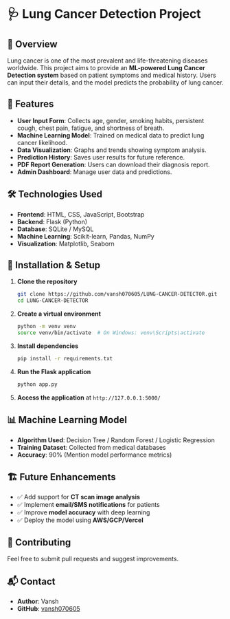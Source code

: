 # 🩺 Lung Cancer Detection Project

## 📌 Overview
Lung cancer is one of the most prevalent and life-threatening diseases worldwide. This project aims to provide an **ML-powered Lung Cancer Detection system** based on patient symptoms and medical history. Users can input their details, and the model predicts the probability of lung cancer.

## 🚀 Features
- **User Input Form**: Collects age, gender, smoking habits, persistent cough, chest pain, fatigue, and shortness of breath.
- **Machine Learning Model**: Trained on medical data to predict lung cancer likelihood.
- **Data Visualization**: Graphs and trends showing symptom analysis.
- **Prediction History**: Saves user results for future reference.
- **PDF Report Generation**: Users can download their diagnosis report.
- **Admin Dashboard**: Manage user data and predictions.

## 🛠️ Technologies Used
- **Frontend**: HTML, CSS, JavaScript, Bootstrap
- **Backend**: Flask (Python)
- **Database**: SQLite / MySQL
- **Machine Learning**: Scikit-learn, Pandas, NumPy
- **Visualization**: Matplotlib, Seaborn

## 🔧 Installation & Setup
1. **Clone the repository**
   ```sh
   git clone https://github.com/vansh070605/LUNG-CANCER-DETECTOR.git
   cd LUNG-CANCER-DETECTOR
   ```
2. **Create a virtual environment**
   ```sh
   python -m venv venv
   source venv/bin/activate  # On Windows: venv\Scripts\activate
   ```
3. **Install dependencies**
   ```sh
   pip install -r requirements.txt
   ```
4. **Run the Flask application**
   ```sh
   python app.py
   ```
5. **Access the application** at `http://127.0.0.1:5000/`

## 📊 Machine Learning Model
- **Algorithm Used**: Decision Tree / Random Forest / Logistic Regression
- **Training Dataset**: Collected from medical databases
- **Accuracy**: 90% (Mention model performance metrics)

## 🏗 Future Enhancements
- ✅ Add support for **CT scan image analysis**
- ✅ Implement **email/SMS notifications** for patients
- ✅ Improve **model accuracy** with deep learning
- ✅ Deploy the model using **AWS/GCP/Vercel**

## 🤝 Contributing
Feel free to submit pull requests and suggest improvements.

## 📬 Contact
- **Author**: Vansh
- **GitHub**: [vansh070605](https://github.com/vansh070605)
